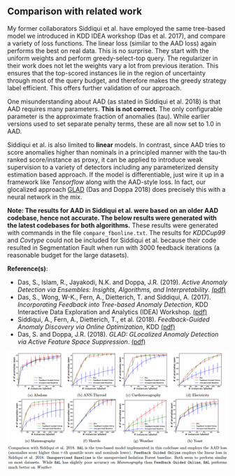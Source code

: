 Comparison with related work
----------------------------
My former collaborators Siddiqui et al. have employed the same tree-based model we introduced in KDD IDEA workshop (Das et al. 2017), and compare a variety of loss functions. The linear loss (similar to the AAD loss) again performs the best on real data. This is no surprise. They start with the uniform weights and perform greedy-select-top query. The regularizer in their work does not let the weights vary a lot from previous iteration. This ensures that the top-scored instances lie in the region of uncertainty through most of the query budget, and therefore makes the greedy strategy label efficient. This offers further validation of our approach.

One misunderstanding about AAD (as stated in Siddiqui et al. 2018) is that AAD requires many parameters. **This is not correct.** The only configurable parameter is the approximate fraction of anomalies (tau). While earlier versions used to set separate penalty terms, these are all now set to 1.0 in AAD.

Siddiqui et al. is also limited to **linear** models. In contrast, since AAD tries to score anomalies higher than nominals in a principled manner with the tau-th ranked score/instance as proxy, it can be applied to introduce weak supervision to a variety of detectors including any parameterized density estimation based approach. If the model is differentiable, just wire it up in a framework like *Tensorflow* along with the AAD-style loss. In fact, our glocalized approach [GLAD](https://github.com/shubhomoydas/ad_examples#glocalized-anomaly-detection) (Das and Doppa 2018) does precisely this with a neural network in the mix.

**Note: The results for AAD in Siddiqui et al. were based on an older AAD codebase, hence not accurate. The below results were generated with the latest codebases for both algorithms.** These results were generated with commands in the file `compare_fbonline.txt`. The results for *KDDCup99* and *Covtype* could not be included for Siddiqui et al. because their code resulted in Segmentation Fault when run with 3000 feedback iterations (a reasonable budget for the large datasets).

**Reference(s)**:
  - Das, S., Islam, R., Jayakodi, N.K. and Doppa, J.R. (2019). *Active Anomaly Detection via Ensembles: Insights, Algorithms, and Interpretability*. [(pdf)](https://arxiv.org/pdf/1901.08930.pdf)
  - Das, S., Wong, W-K., Fern, A., Dietterich, T. and Siddiqui, A. (2017). *Incorporating Feedback into Tree-based Anomaly Detection*, KDD Interactive Data Exploration and Analytics (IDEA) Workshop. [(pdf)](https://arxiv.org/pdf/1708.09441)
  - Siddiqui, A., Fern, A., Dietterich, T., et al. (2018). *Feedback-Guided Anomaly Discovery via Online Optimization*, KDD [(pdf)](http://web.engr.oregonstate.edu/~afern/papers/kdd18-siddiqui.pdf)
  - Das, S. and Doppa, J.R. (2018). *GLAD: GLocalized Anomaly Detection via Active Feature Space Suppression*. [(pdf)](https://arxiv.org/pdf/1810.01403.pdf)
  
![Comparison FBOnline](figures/compare_fbonline.png)


